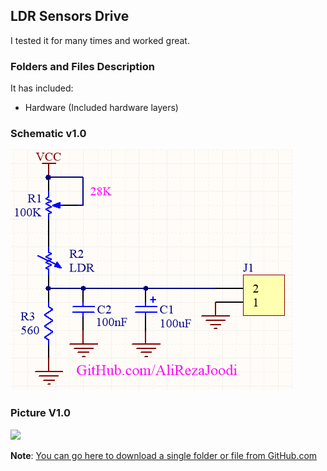 ## LDR Sensors Drive
I tested it for many times and worked great.

### Folders and Files Description
It has included:
- Hardware (Included hardware layers)

### Schematic v1.0
![](Hardware/v1.0.png)

### Picture V1.0
![](Pictures/v1.0.jpg)

**Note**: [You can go here to download a single folder or file from GitHub.com](https://minhaskamal.github.io/DownGit/#/home)
